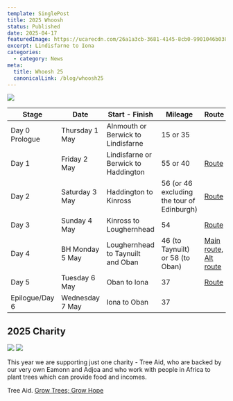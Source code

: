 ```yaml
---
template: SinglePost
title: 2025 Whoosh
status: Published
date: 2025-04-17
featuredImage: https://ucarecdn.com/26a1a3cb-3681-4145-8cb0-9901046b0389/
excerpt: Lindisfarne to Iona
categories:
  - category: News
meta:
  title: Whoosh 25
  canonicalLink: /blog/whoosh25
---
```

![](https://ucarecdn.com/935f88e0-f5ba-440e-96a1-8ff253bc4c8f/)


| Stage          | Date            | Start - Finish                       | Mileage                                    | Route                                                                   |
| -------------- | --------------- | ------------------------------------ | ------------------------------------------ | ----------------------------------------------------------------------- |
| Day 0 Prologue | Thursday 1 May  | Alnmouth or Berwick to Lindisfarne   | 15 or 35                                   |                                                                         |
| Day 1          | Friday 2 May    | Lindisfarne or Berwick to Haddington | 55 or 40                                   | [Route](https://out.ac/IXBooc)                                          |
| Day 2          | Saturday 3 May  | Haddington to Kinross                | 56 (or 46 excluding the tour of Edinburgh) | [Route](https://out.ac/IXBpRA)                                          |
| Day 3          | Sunday 4 May    | Kinross to Loughernhead              | 54                                         | [Route](https://out.ac/IXBpfg)                                          |
| Day 4          | BH Monday 5 May | Loughernhead to Taynuilt and Oban    | 46 (to Taynuilt) or 58 (to Oban)           | [Main route](https://out.ac/IYsrAk), [Alt route](https://out.ac/IXBq4A) |
| Day 5          | Tuesday 6 May   | Oban to Iona                         | 37                                         | [Route](https://out.ac/IXBqJE)                                          |
| Epilogue/Day 6 | Wednesday 7 May | Iona to Oban                         | 37                                         |                                                                         |

## 2025 Charity
![](https://ucarecdn.com/4e4fb2f0-578e-479c-9540-1d7ded5ff2e1/)
[![](https://ucarecdn.com/5c5df97d-1118-4d17-8373-ff75e70f608a/)](https://www.justgiving.com/team/whoosh2025)

This year we are supporting just one charity - Tree Aid, who are backed by our very own Eamonn and Adjoa and who work with people in Africa to plant trees which can provide food and incomes. 

Tree Aid. [Grow Trees; Grow Hope](https://www.treeaid.org/)